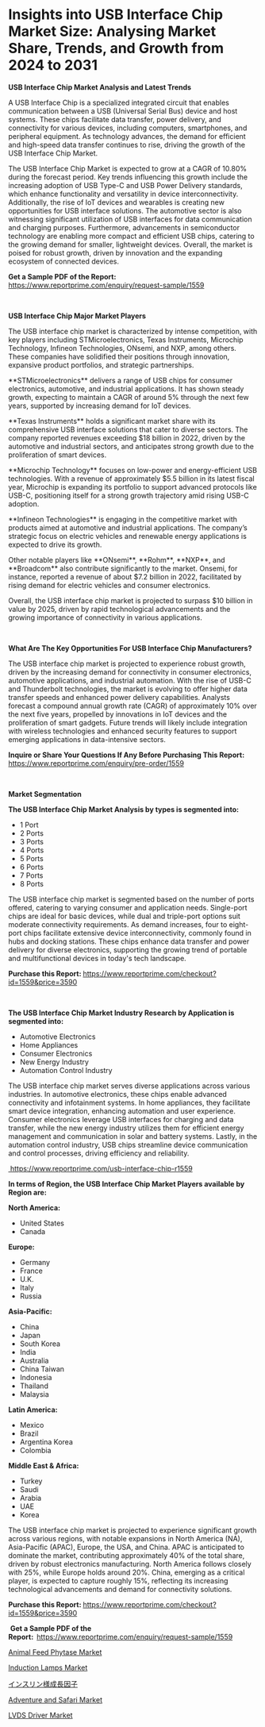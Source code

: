 <p><h1>Insights into USB Interface Chip Market Size: Analysing Market Share, Trends, and Growth from 2024 to 2031</h1></p><p><strong>USB Interface Chip Market Analysis and Latest Trends</strong></p>
<p><p>A USB Interface Chip is a specialized integrated circuit that enables communication between a USB (Universal Serial Bus) device and host systems. These chips facilitate data transfer, power delivery, and connectivity for various devices, including computers, smartphones, and peripheral equipment. As technology advances, the demand for efficient and high-speed data transfer continues to rise, driving the growth of the USB Interface Chip Market.</p><p>The USB Interface Chip Market is expected to grow at a CAGR of 10.80% during the forecast period. Key trends influencing this growth include the increasing adoption of USB Type-C and USB Power Delivery standards, which enhance functionality and versatility in device interconnectivity. Additionally, the rise of IoT devices and wearables is creating new opportunities for USB interface solutions. The automotive sector is also witnessing significant utilization of USB interfaces for data communication and charging purposes. Furthermore, advancements in semiconductor technology are enabling more compact and efficient USB chips, catering to the growing demand for smaller, lightweight devices. Overall, the market is poised for robust growth, driven by innovation and the expanding ecosystem of connected devices.</p></p>
<p><strong>Get a Sample PDF of the Report:&nbsp;</strong> <a href="https://www.reportprime.com/enquiry/request-sample/1559">https://www.reportprime.com/enquiry/request-sample/1559</a></p>
<p>&nbsp;</p>
<p><strong>USB Interface Chip Major Market Players</strong></p>
<p><p>The USB interface chip market is characterized by intense competition, with key players including STMicroelectronics, Texas Instruments, Microchip Technology, Infineon Technologies, ONsemi, and NXP, among others. These companies have solidified their positions through innovation, expansive product portfolios, and strategic partnerships.</p><p>**STMicroelectronics** delivers a range of USB chips for consumer electronics, automotive, and industrial applications. It has shown steady growth, expecting to maintain a CAGR of around 5% through the next few years, supported by increasing demand for IoT devices. </p><p>**Texas Instruments** holds a significant market share with its comprehensive USB interface solutions that cater to diverse sectors. The company reported revenues exceeding $18 billion in 2022, driven by the automotive and industrial sectors, and anticipates strong growth due to the proliferation of smart devices.</p><p>**Microchip Technology** focuses on low-power and energy-efficient USB technologies. With a revenue of approximately $5.5 billion in its latest fiscal year, Microchip is expanding its portfolio to support advanced protocols like USB-C, positioning itself for a strong growth trajectory amid rising USB-C adoption.</p><p>**Infineon Technologies** is engaging in the competitive market with products aimed at automotive and industrial applications. The company’s strategic focus on electric vehicles and renewable energy applications is expected to drive its growth. </p><p>Other notable players like **ONsemi**, **Rohm**, **NXP**, and **Broadcom** also contribute significantly to the market. Onsemi, for instance, reported a revenue of about $7.2 billion in 2022, facilitated by rising demand for electric vehicles and consumer electronics.</p><p>Overall, the USB interface chip market is projected to surpass $10 billion in value by 2025, driven by rapid technological advancements and the growing importance of connectivity in various applications.</p></p>
<p>&nbsp;</p>
<p><strong>What Are The Key Opportunities For USB Interface Chip Manufacturers?</strong></p>
<p><p>The USB interface chip market is projected to experience robust growth, driven by the increasing demand for connectivity in consumer electronics, automotive applications, and industrial automation. With the rise of USB-C and Thunderbolt technologies, the market is evolving to offer higher data transfer speeds and enhanced power delivery capabilities. Analysts forecast a compound annual growth rate (CAGR) of approximately 10% over the next five years, propelled by innovations in IoT devices and the proliferation of smart gadgets. Future trends will likely include integration with wireless technologies and enhanced security features to support emerging applications in data-intensive sectors.</p></p>
<p><strong>Inquire or Share Your Questions If Any Before Purchasing This Report:</strong> <a href="https://www.reportprime.com/enquiry/pre-order/1559">https://www.reportprime.com/enquiry/pre-order/1559</a></p>
<p>&nbsp;</p>
<p><strong>Market Segmentation</strong></p>
<p><strong>The USB Interface Chip Market Analysis by types is segmented into:</strong></p>
<p><ul><li>1 Port</li><li>2 Ports</li><li>3 Ports</li><li>4 Ports</li><li>5 Ports</li><li>6 Ports</li><li>7 Ports</li><li>8 Ports</li></ul></p>
<p><p>The USB interface chip market is segmented based on the number of ports offered, catering to varying consumer and application needs. Single-port chips are ideal for basic devices, while dual and triple-port options suit moderate connectivity requirements. As demand increases, four to eight-port chips facilitate extensive device interconnectivity, commonly found in hubs and docking stations. These chips enhance data transfer and power delivery for diverse electronics, supporting the growing trend of portable and multifunctional devices in today's tech landscape.</p></p>
<p><strong>Purchase this Report:&nbsp;</strong><a href="https://www.reportprime.com/checkout?id=1559&price=3590">https://www.reportprime.com/checkout?id=1559&price=3590</a></p>
<p>&nbsp;</p>
<p><strong>The USB Interface Chip Market Industry Research by Application is segmented into:</strong></p>
<p><ul><li>Automotive Electronics</li><li>Home Appliances</li><li>Consumer Electronics</li><li>New Energy Industry</li><li>Automation Control Industry</li></ul></p>
<p><p>The USB interface chip market serves diverse applications across various industries. In automotive electronics, these chips enable advanced connectivity and infotainment systems. In home appliances, they facilitate smart device integration, enhancing automation and user experience. Consumer electronics leverage USB interfaces for charging and data transfer, while the new energy industry utilizes them for efficient energy management and communication in solar and battery systems. Lastly, in the automation control industry, USB chips streamline device communication and control processes, driving efficiency and reliability.</p></p>
<p><a href="https://www.reportprime.com/usb-interface-chip-r1559">&nbsp;https://www.reportprime.com/usb-interface-chip-r1559</a></p>
<p><strong>In terms of Region, the USB Interface Chip Market Players available by Region are:</strong></p>
<p>
    <p> <strong> North America: </strong>
        <ul>
            <li>United States</li>
            <li>Canada</li>
        </ul>
        </p> 
    <p> <strong> Europe: </strong>
        <ul>
            <li>Germany</li>
            <li>France</li>
            <li>U.K.</li>
            <li>Italy</li>
            <li>Russia</li>
        </ul>
        </p> 
    <p> <strong> Asia-Pacific: </strong>
        <ul>
            <li>China</li>
            <li>Japan</li>
            <li>South Korea</li>
            <li>India</li>
            <li>Australia</li>
            <li>China Taiwan</li>
            <li>Indonesia</li>
            <li>Thailand</li>
            <li>Malaysia</li>
        </ul>
        </p> 
    <p> <strong> Latin America: </strong>
        <ul>
            <li>Mexico</li>
            <li>Brazil</li>
            <li>Argentina Korea</li>
            <li>Colombia</li>
        </ul>
        </p> 
    <p> <strong> Middle East & Africa: </strong>
        <ul>
            <li>Turkey</li>
            <li>Saudi</li>
            <li>Arabia</li>
            <li>UAE</li>
            <li>Korea</li>
        </ul>
    </p>
    </p>
<p><p>The USB interface chip market is projected to experience significant growth across various regions, with notable expansions in North America (NA), Asia-Pacific (APAC), Europe, the USA, and China. APAC is anticipated to dominate the market, contributing approximately 40% of the total share, driven by robust electronics manufacturing. North America follows closely with 25%, while Europe holds around 20%. China, emerging as a critical player, is expected to capture roughly 15%, reflecting its increasing technological advancements and demand for connectivity solutions.</p></p>
<p><strong>Purchase this Report: </strong><a href="https://www.reportprime.com/checkout?id=1559&price=3590">https://www.reportprime.com/checkout?id=1559&price=3590</a></p>
<p>&nbsp;<strong>Get a Sample PDF of the Report:&nbsp;&nbsp;</strong><a href="https://www.reportprime.com/enquiry/request-sample/1559">https://www.reportprime.com/enquiry/request-sample/1559</a></p>
<p><strong></strong></p>
<p><p><a href="https://medium.com/@omamuller/global-animal-feed-phytase-industry-types-applications-market-players-regional-growth-analysis-bc15b6326f02">Animal Feed Phytase Market</a></p><p><a href="https://www.linkedin.com/pulse/induction-lamps-market-growth-outlook-from-2024-2031-projecting-dtcpf?trackingId=aq2Y9J0BTHOFcfmn24cULg%3D%3D">Induction Lamps Market</a></p><p><a href="https://medium.com/@kathleencrooks2003/%E3%82%A4%E3%83%B3%E3%82%B9%E3%83%AA%E3%83%B3%E3%81%AE%E3%82%88%E3%81%86%E3%81%AA%E6%88%90%E9%95%B7%E5%9B%A0%E5%AD%90%E5%B8%82%E5%A0%B4%E3%81%AE%E8%A6%8F%E6%A8%A1%E3%81%A8%E3%82%B7%E3%82%A7%E3%82%A2%E5%88%86%E6%9E%90-%E6%88%90%E9%95%B7%E5%8B%95%E5%90%91%E3%81%A8%E4%BA%88%E6%B8%AC-2024%E5%B9%B4-2031%E5%B9%B4-8b2aa55e887b">インスリン様成長因子</a></p><p><a href="https://medium.com/@willowbruen/insights-into-the-adventure-and-safari-industry-market-financial-status-market-size-and-revenue-825eafb7eb92">Adventure and Safari Market</a></p><p><a href="https://github.com/mahnoor2003/Market-Research-Report-List-6/blob/main/lvds-driver-market.md">LVDS Driver Market</a></p></p>